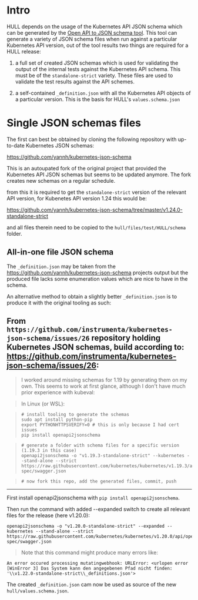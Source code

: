 # Intro 

HULL depends on the usage of the Kubernetes API JSON schema which can be generated by the [Open API to JSON schema tool](https://github.com/instrumenta/openapi2jsonschema). This tool can generate a variety of JSON schema files when run against a particular Kubernetes API version, out of the tool results two things are required for a HULL release:

1. a full set of created JSON schemas which is used for validating the output of the internal tests against the Kubernetes API schema. This must be of the `standalone-strict` variety. These files are used to validate the test results against the API schemes.

2. a self-contained `_definition.json` with all the Kubernetes API objects of a particular version. This is the basis for HULL's `values.schema.json`

# Single JSON schemas files

The first can best be obtained by cloning the following repository with up-to-date Kubernetes JSON schemas:

https://github.com/yannh/kubernetes-json-schema

This is an autoupated fork of the original project that provided the Kubernetes API JSON schemas but seems to be updated anymore. The fork creates new schemas on a regular schedule.

from this it is required to get the `standalone-strict` version of the relevant API version, for Kubenetes API version 1.24 this would be:

https://github.com/yannh/kubernetes-json-schema/tree/master/v1.24.0-standalone-strict

and all files therein need to be copied to the `hull/files/test/HULL/schema` folder.

## All-in-one file JSON schema

The `_definition.json` may be taken from the https://github.com/yannh/kubernetes-json-schema projects output but the produced file lacks some enumeration values which are nice to have in the schema. 

An alternative method to obtain a slightly better `_definition.json` is to produce it with the original tooling as such:

From `https://github.com/instrumenta/kubernetes-json-schema/issues/26` repository holding Kubernetes JSON schemas, build according to: https://github.com/instrumenta/kubernetes-json-schema/issues/26:
---

> I worked around missing schemas for 1.19 by generating them on my own. This seems to work at first glance, although I don't have much prior experience with kubeval:

> In Linux (or WSL):

>     # install tooling to generate the schemas
>     sudo apt install python-pip
>     export PYTHONHTTPSVERIFY=0 # this is only because I had cert issues
>     pip install openapi2jsonschema

>     # generate a folder with schema files for a specific version (1.19.3 in this case)
>     openapi2jsonschema -o "v1.19.3-standalone-strict" --kubernetes --stand-alone --strict https://raw.githubusercontent.com/kubernetes/kubernetes/v1.19.3/api/openapi-spec/swagger.json

>     # now fork this repo, add the generated files, commit, push

---

First install openapi2jsonschema with `pip install openapi2jsonschema`.

Then run the command with added --expanded switch to create all relevant files for the release (here v1.20.0):

    openapi2jsonschema -o "v1.20.0-standalone-strict" --expanded --kubernetes --stand-alone --strict https://raw.githubusercontent.com/kubernetes/kubernetes/v1.20.0/api/openapi-spec/swagger.json

> Note that this command might produce many errors like:

`An error occured processing mutatingwebhook: URLError: <urlopen error [WinError 3] Das System kann den angegebenen Pfad nicht finden: '\\v1.22.0-standalone-strict\\_definitions.json'>`

The created `_definition.json` cam now be used as source of the new `hull/values.schema.json`.